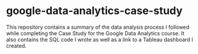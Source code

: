 # google-data-analytics-case-study
This repository contains a summary of the data analysis process I followed while completing the Case Study for the Google Data Analytics course. It also contains the SQL code I wrote as well as a link to a Tableau dashboard I created.
